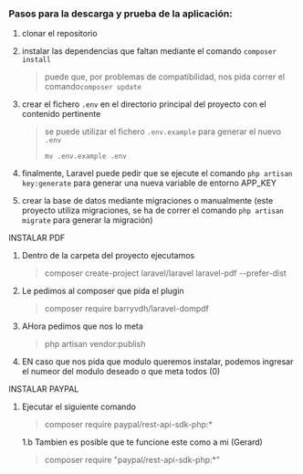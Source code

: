 ### Pasos para la descarga y prueba de la aplicación:

1. clonar el repositorio

2. instalar las dependencias que faltan mediante el comando `composer install`

   > puede que, por problemas de compatibilidad, nos pida correr el comando`composer update`

3. crear el fichero `.env` en el directorio principal del proyecto con el contenido pertinente

   > se puede utilizar el fichero `.env.example` para generar el nuevo `.env`
   >
   > `mv .env.example .env`

4. finalmente, Laravel puede pedir que se ejecute el comando `php artisan key:generate` para generar una nueva variable de entorno APP_KEY

5. crear la base de datos mediante migraciones o manualmente (este proyecto utiliza migraciones, se ha de correr el comando `php artisan migrate` para generar la migración)


INSTALAR PDF

1. Dentro de la carpeta del proyecto ejecutamos
    > composer create-project laravel/laravel laravel-pdf --prefer-dist
2. Le pedimos al composer que pida el plugin
    > composer require barryvdh/laravel-dompdf
3. AHora pedimos que nos lo meta
    > php artisan vendor:publish
4. EN caso que nos pida que modulo queremos instalar, podemos ingresar el numeor del modulo deseado o que meta todos (0)

INSTALAR PAYPAL

1. Ejecutar el siguiente comando 
    > composer require paypal/rest-api-sdk-php:*

    1.b Tambien es posible que te funcione este como a mi (Gerard)
    > composer require "paypal/rest-api-sdk-php:*"
